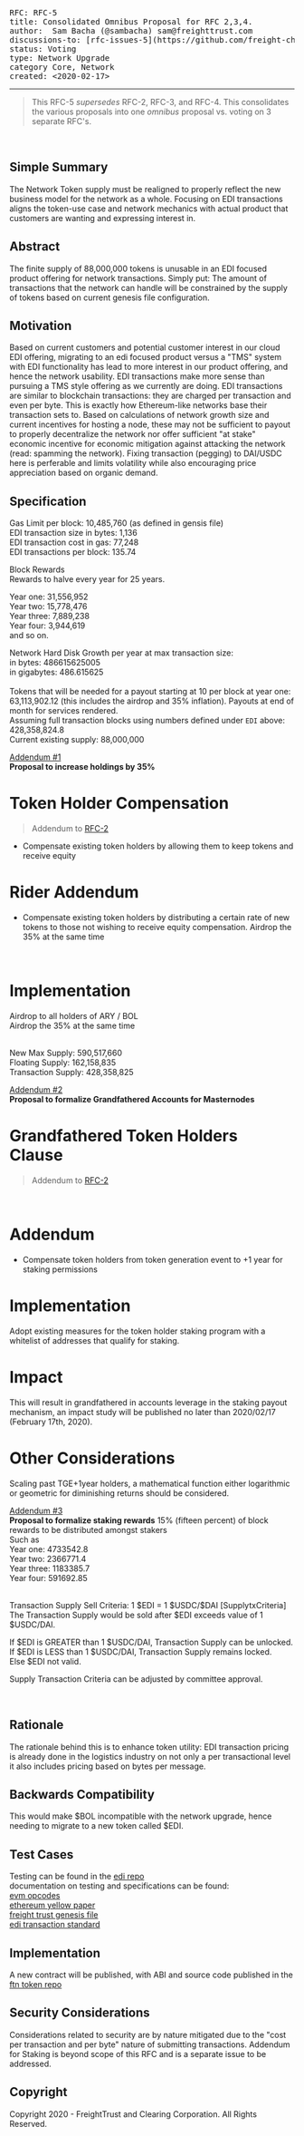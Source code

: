 <pre>
RFC: RFC-5
title: Consolidated Omnibus Proposal for RFC 2,3,4.
author:  Sam Bacha (@sambacha) sam@freighttrust.com
discussions-to: [rfc-issues-5](https://github.com/freight-chain/rfc/issues/5)
status: Voting
type: Network Upgrade
category Core, Network
created: <2020-02-17>
</pre>

---

> This RFC-5 _supersedes_ RFC-2, RFC-3, and RFC-4. This consolidates the various
> proposals into one _omnibus_ proposal vs. voting on 3 separate RFC's.

<br>

## Simple Summary

<!--"If you can't explain it simply, you don't understand it well enough." Provide a simplified and layman-accessible explanation of the RFC.-->

The Network Token supply must be realigned to properly reflect the new business
model for the network as a whole. Focusing on EDI transactions aligns the
token-use case and network mechanics with actual product that customers are
wanting and expressing interest in.<br>

## Abstract

The finite supply of 88,000,000 tokens is unusable in an EDI focused product
offering for network transactions. Simply put: The amount of transactions that
the network can handle will be constrained by the supply of tokens based on
current genesis file configuration. <br>

## Motivation

Based on current customers and potential customer interest in our cloud EDI
offering, migrating to an edi focused product versus a "TMS" system with EDI
functionality has lead to more interest in our product offering, and hence the
network usability. EDI transactions make more sense than pursuing a TMS style
offering as we currently are doing. EDI transactions are similar to blockchain
transactions: they are charged per transaction and even per byte. This is
exactly how Ethereum-like networks base their transaction sets to. Based on
calculations of network growth size and current incentives for hosting a node,
these may not be sufficient to payout to properly decentralize the network nor
offer sufficient "at stake" economic incentive for economic mitigation against
attacking the network (read: spamming the network). Fixing transaction (pegging)
to DAI/USDC here is perferable and limits volatility while also encouraging
price appreciation based on organic demand. <br>

## Specification

Gas Limit per block: 10,485,760 (as defined in gensis file)<br> EDI transaction
size in bytes: 1,136<br> EDI transaction cost in gas: 77,248<br> EDI
transactions per block: 135.74 <br>

Block Rewards<br> Rewards to halve every year for 25 years.<br>

Year one: 31,556,952<br> Year two: 15,778,476<br> Year three: 7,889,238<br> Year
four: 3,944,619<br> and so on.

Network Hard Disk Growth per year at max transaction size:<br> in bytes:
486615625005<br> in gigabytes: 486.615625<br> <br> Tokens that will be needed
for a payout starting at 10 per block at year one: 63,113,902.12 (this includes
the airdrop and 35% inflation). Payouts at end of month for services rendered.
<br> Assuming full transaction blocks using numbers defined under `EDI` above:
428,358,824.8<br> Current existing supply: 88,000,000<br>

[Addendum #1](https://github.com/freight-chain/rfc/issues/2)<br> **Proposal to
increase holdings by 35%**<br>

# Token Holder Compensation<br>

> Addendum to
> [RFC-2](https://github.com/freight-chain/rfc/blob/master/rfcs/proposals/RFC-2-Network-Realignment.md)

- Compensate existing token holders by allowing them to keep tokens and receive
  equity <br>

# Rider Addendum

- Compensate existing token holders by distributing a certain rate of new tokens
  to those not wishing to receive equity compensation. Airdrop the 35% at the
  same time

<br>

# Implementation

Airdrop to all holders of ARY / BOL<br> Airdrop the 35% at the same time<br>

<br>
New Max Supply: 590,517,660<br>
Floating Supply: 162,158,835<br>
Transaction Supply: 428,358,825<br>

[Addendum #2](https://github.com/freight-chain/rfc/issues/2)<br> **Proposal to
formalize Grandfathered Accounts for Masternodes**<br>

# Grandfathered Token Holders Clause

> Addendum to
> [RFC-2](https://github.com/freight-chain/rfc/blob/master/rfcs/proposals/RFC-2-Network-Realignment.md)

<br>

# Addendum

- Compensate token holders from token generation event to +1 year for staking
  permissions <br>

# Implementation

Adopt existing measures for the token holder staking program with a whitelist of
addresses that qualify for staking. <br>

# Impact

This will result in grandfathered in accounts leverage in the staking payout
mechanism, an impact study will be published no later than 2020/02/17 (February
17th, 2020). <br>

# Other Considerations

Scaling past TGE+1year holders, a mathematical function either logarithmic or
geometric for diminishing returns should be considered. <br>

[Addendum #3](#)<br> **Proposal to formalize staking rewards** 15% (fifteen
percent) of block rewards to be distributed amongst stakers <br> Such as<br>
Year one: 4733542.8<br> Year two: 2366771.4<br> Year three: 1183385.7<br> Year
four: 591692.85<br>

<br>
Transaction Supply Sell Criteria: 1 $EDI = 1 $USDC/$DAI [SupplytxCriteria]<br>
The Transaction Supply would be sold after $EDI exceeds value of 1 $USDC/DAI.<br>

If $EDI is GREATER than 1 $USDC/DAI, Transaction Supply can be unlocked.<br> If
$EDI is LESS than 1 $USDC/DAI, Transaction Supply remains locked.<br> Else \$EDI
not valid.<br>

Supply Transaction Criteria can be adjusted by committee approval.

<br>

## Rationale

The rationale behind this is to enhance token utility: EDI transaction pricing
is already done in the logistics industry on not only a per transactional level
it also includes pricing based on bytes per message. <br>

## Backwards Compatibility

<!--All RFCs that introduce backwards incompatibilities must include a section describing these incompatibilities and their severity. The RFC must explain how the author proposes to deal with these incompatibilities. RFC submissions without a sufficient backwards compatibility treatise may be rejected outright.-->

This would make
$BOL incompatible with the network upgrade, hence needing to migrate to a new token called $EDI.
<br>

## Test Cases

<!--Test cases for an implementation are mandatory for RFCs that are affecting consensus changes. Other RFCs can choose to include links to test cases if applicable.-->

Testing can be found in the
[edi repo](https://github.com/freight-chain/edi/testing)<br> documentation on
testing and specifications can be found:<br>
[evm opcodes](https://github.com/nsward/evm-opcodes)<br>
[ethereum yellow paper](http://gavwood.com/paper.pdf)<br>
[freight trust genesis file](https://github.com/freight-chain/node/blob/master/genesis.json)<br>
[edi transaction standard](https://gist.github.com/sambacha/3bccb5af0dc834254df0935ba9cedb9c)<br>

## Implementation<br>

A new contract will be published, with ABI and source code published in the
[ftn token repo](https://github.com/freight-chain/network-token) <br>

## Security Considerations

Considerations related to security are by nature mitigated due to the "cost per
transaction and per byte" nature of submitting transactions. Addendum for
Staking is beyond scope of this RFC and is a separate issue to be addressed.
<br>

## Copyright

Copyright 2020 - FreightTrust and Clearing Corporation. All Rights Reserved.
